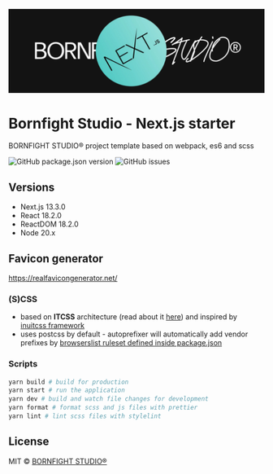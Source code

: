 ![alt text](https://github.com/bornfight-studio/bfs-nextjs-starter/blob/master/cover.jpg?raw=true)

# Bornfight Studio - Next.js starter

BORNFIGHT STUDIO® project template based on webpack, es6 and scss

![GitHub package.json version](https://img.shields.io/github/package-json/v/bornfight-studio/bfs-nextjs-starter?style=flat-square)
![GitHub issues](https://img.shields.io/github/issues/bornfight-studio/bfs-nextjs-starter?style=flat-square)

## Versions

-   Next.js 13.3.0
-   React 18.2.0
-   ReactDOM 18.2.0
-   Node 20.x

## Favicon generator

https://realfavicongenerator.net/

### (S)CSS

- based on **ITCSS** architecture (read about
  it [here](https://www.xfive.co/blog/itcss-scalable-maintainable-css-architecture/)) and inspired
  by [inuitcss framework](https://github.com/inuitcss/inuitcss)
- uses postcss by default - autoprefixer will automatically add vendor prefixes
  by [browserslist ruleset defined inside package.json](https://github.com/postcss/autoprefixer#browsers)


### Scripts

```bash
yarn build # build for production
yarn start # run the application 
yarn dev # build and watch file changes for development
yarn format # format scss and js files with prettier
yarn lint # lint scss files with stylelint
```


## License

MIT © [BORNFIGHT STUDIO®](https://www.bornfight.studio)